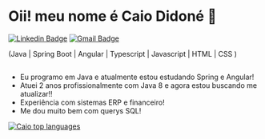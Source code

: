 <h1>Oii! meu nome é Caio Didoné 👋</h1>

[![Linkedin Badge](https://img.shields.io/badge/-LinkedIn-6633cc?style=flat-square&logo=Linkedin&logoColor=white&link=https://www.linkedin.com/in/caio-didone/)](https://www.linkedin.com/in/caio-didone/)
[![Gmail Badge](https://img.shields.io/badge/-caiodidone03@gmail.com-6633cc?style=flat-square&logo=Gmail&logoColor=white&link=mailto:caiodidone03@gmail.com)](mailto:caiodidone03@gmail.com)

(Java | Spring Boot | Angular | Typescript | Javascript | HTML | CSS )

##

- Eu programo em Java e atualmente estou estudando Spring e Angular!
- Atuei 2 anos profissionalmente com Java 8 e agora estou buscando me atualizar!!
- Experiência com sistemas ERP e financeiro!
- Me dou muito bem com querys SQL!

<div/>

  [![Caio top languages](https://github-readme-stats.vercel.app/api/top-langs/?username=caio-d)](https://github.com/anuraghazra/github-readme-stats)
 
</div>


<!--
**caio-d/caio-d** is a ✨ _special_ ✨ repository because its `README.md` (this file) appears on your GitHub profile.

Here are some ideas to get you started:

- 🔭 I’m currently working on ...
- 🌱 I’m currently learning ...
- 👯 I’m looking to collaborate on ...
- 🤔 I’m looking for help with ...
- 💬 Ask me about ...
- 📫 How to reach me: ...
- 😄 Pronouns: ...
- ⚡ Fun fact: ...
-->
